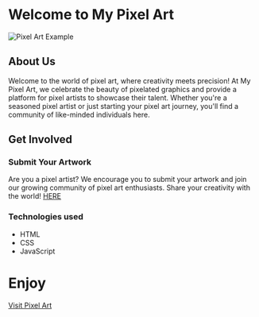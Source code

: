 
# Welcome to My Pixel Art

![Pixel Art Example](https://lh3.googleusercontent.com/pw/ADCreHcH_bz6GQGzkL5lByknieG1XuWyu8KkOhsqDTrSIYcERoCX0MdHrtemNtIHfKt6DjEYYY4xnxRAAsi_gyfzeurPpTJfs6d0qLXwxkfqwFs849_tAIQA3s152X8JIY2b4jnm7BkoI85Qm6UlmPCf5y56=w2466-h1664-s-no?authuser=0)

## About Us

Welcome to the world of pixel art, where creativity meets precision! At My Pixel Art, we celebrate the beauty of pixelated graphics and provide a platform for pixel artists to showcase their talent. Whether you're a seasoned pixel artist or just starting your pixel art journey, you'll find a community of like-minded individuals here.


## Get Involved

### Submit Your Artwork

Are you a pixel artist? We encourage you to submit your artwork and join our growing community of pixel art enthusiasts. Share your creativity with the world!
[HERE](mailto:daniel.speranskiy@gmail.com)



### Technologies used

 - HTML
 - CSS
 - JavaScript

# Enjoy 
[Visit Pixel Art](https://danieldo1.github.io/pixel-art/)
